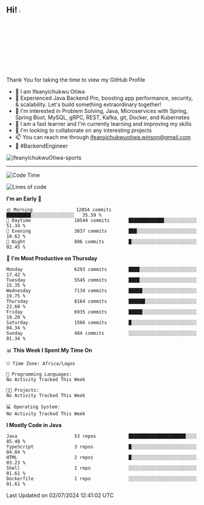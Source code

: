 <!-- BLOG-POST-LIST:START --><!-- BLOG-POST-LIST:END -->

## Hi! <img src="https://media.giphy.com/media/hvRJCLFzcasrR4ia7z/giphy.gif" width="4%"> 

Thank You for taking the time to view my GitHub Profile

- 👋 I am Ifeanyichukwu Otiwa
- 🚀 Experienced Java Backend Pro, boosting app performance, security, & scalability. Let's build something extraordinary together!
- 👀 I'm interested in Problem Solving, Java, Microservices with Spring, Spring Boot, MySQL, gRPC, REST, Kafka, git, Docker, and Kubernetes
- 🌱 I am a fast learner and I'm currently learning and improving my skills
- 💞️ I'm looking to collaborate on any interesting projects
- 📫 You can reach me through ifeanyichukwuotiwa.winson@gmail.com
- 🚀 #BackendEngineer

<p align="left" marginTop="10px"> <img src="https://komarev.com/ghpvc/?username=ifeanyichukwuOtiwa-sports&label=Profile%20views&color=0e75b6&style=for-the-badge" alt="ifeanyichukwuOtiwa-sports" /> </p>

***

<!--START_SECTION:waka-->
![Code Time](http://img.shields.io/badge/Code%20Time-2%2C611%20hrs%2044%20mins-blue)

![Lines of code](https://img.shields.io/badge/From%20Hello%20World%20I%27ve%20Written-9.4%20million%20lines%20of%20code-blue)

**I'm an Early 🐤** 

```text
🌞 Morning                12854 commits       █████████░░░░░░░░░░░░░░░░   35.59 % 
🌆 Daytime                18544 commits       █████████████░░░░░░░░░░░░   51.34 % 
🌃 Evening                3837 commits        ███░░░░░░░░░░░░░░░░░░░░░░   10.62 % 
🌙 Night                  886 commits         █░░░░░░░░░░░░░░░░░░░░░░░░   02.45 % 
```
📅 **I'm Most Productive on Thursday** 

```text
Monday                   6293 commits        ████░░░░░░░░░░░░░░░░░░░░░   17.42 % 
Tuesday                  5545 commits        ████░░░░░░░░░░░░░░░░░░░░░   15.35 % 
Wednesday                7134 commits        █████░░░░░░░░░░░░░░░░░░░░   19.75 % 
Thursday                 8164 commits        ██████░░░░░░░░░░░░░░░░░░░   22.60 % 
Friday                   6935 commits        █████░░░░░░░░░░░░░░░░░░░░   19.20 % 
Saturday                 1566 commits        █░░░░░░░░░░░░░░░░░░░░░░░░   04.34 % 
Sunday                   484 commits         ░░░░░░░░░░░░░░░░░░░░░░░░░   01.34 % 
```


📊 **This Week I Spent My Time On** 

```text
🕑︎ Time Zone: Africa/Lagos

💬 Programming Languages: 
No Activity Tracked This Week

🐱‍💻 Projects: 
No Activity Tracked This Week

💻 Operating System: 
No Activity Tracked This Week
```

**I Mostly Code in Java** 

```text
Java                     53 repos            █████████████████████░░░░   85.48 % 
TypeScript               3 repos             █░░░░░░░░░░░░░░░░░░░░░░░░   04.84 % 
HTML                     2 repos             █░░░░░░░░░░░░░░░░░░░░░░░░   03.23 % 
Shell                    1 repo              ░░░░░░░░░░░░░░░░░░░░░░░░░   01.61 % 
Dockerfile               1 repo              ░░░░░░░░░░░░░░░░░░░░░░░░░   01.61 % 
```




 Last Updated on 02/07/2024 12:41:02 UTC
<!--END_SECTION:waka-->

<!--
<p align="center">
![trophy](https://github-profile-trophy.vercel.app/?username=ifeanyichukwuOtiwa-sports&theme=onedark) (https://github.com/ryo-ma/github-profile-trophy)
</p>
-->

<!---
ifeanyi-otiwa/ifeanyi-otiwa is a ✨ special ✨ repository because its `README.md` (this file) appears on your GitHub profile.
You can click the Preview link to take a look at your changes.
--->
